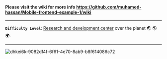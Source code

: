 #### Please visit the wiki for more info https://github.com/muhamed-hassan/Mobile-frontend-example-1/wiki

***

**`Difficulty Level`**: [Research and development center](https://en.wikipedia.org/wiki/Research_and_development) over the planet 🌏 🌎 🌍.

***

![dhkei6k-9082df4f-6f61-4e70-8ab9-b8f614086c72](https://github.com/user-attachments/assets/05a8a871-9fcd-4ddc-a3d9-2e015f1eea7c)

